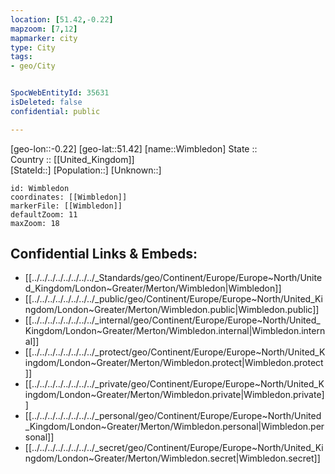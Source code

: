 ```yaml
---
location: [51.42,-0.22] 
mapzoom: [7,12] 
mapmarker: city 
type: City
tags:
- geo/City


SpocWebEntityId: 35631
isDeleted: false
confidential: public

---
```

[geo-lon::-0.22] 
[geo-lat::51.42] 
[name::Wimbledon] 
State ::  
Country :: [[United_Kingdom]]  
[StateId::] 
[Population::] 
[Unknown::] 


```leaflet
id: Wimbledon
coordinates: [[Wimbledon]] 
markerFile: [[Wimbledon]] 
defaultZoom: 11 
maxZoom: 18
```


## Confidential Links & Embeds: 
- [[../../../../../../../../_Standards/geo/Continent/Europe/Europe~North/United_Kingdom/London~Greater/Merton/Wimbledon|Wimbledon]] 
- [[../../../../../../../../_public/geo/Continent/Europe/Europe~North/United_Kingdom/London~Greater/Merton/Wimbledon.public|Wimbledon.public]] 
- [[../../../../../../../../_internal/geo/Continent/Europe/Europe~North/United_Kingdom/London~Greater/Merton/Wimbledon.internal|Wimbledon.internal]] 
- [[../../../../../../../../_protect/geo/Continent/Europe/Europe~North/United_Kingdom/London~Greater/Merton/Wimbledon.protect|Wimbledon.protect]] 
- [[../../../../../../../../_private/geo/Continent/Europe/Europe~North/United_Kingdom/London~Greater/Merton/Wimbledon.private|Wimbledon.private]] 
- [[../../../../../../../../_personal/geo/Continent/Europe/Europe~North/United_Kingdom/London~Greater/Merton/Wimbledon.personal|Wimbledon.personal]] 
- [[../../../../../../../../_secret/geo/Continent/Europe/Europe~North/United_Kingdom/London~Greater/Merton/Wimbledon.secret|Wimbledon.secret]] 
